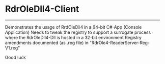 # RdrOleDll4-Client
------------
Demonstrates the usage of RrdOleDll4 in a 64-bit C#-App (Console Application)
Needs to tweak the registry to support a surrogate process where the RdrOleDll4-Dll is hosted in a 32-bit environment
Registry amendments documented (as .reg file) in "RdrOle4-ReaderServer-Reg-V1.reg"

Good luck